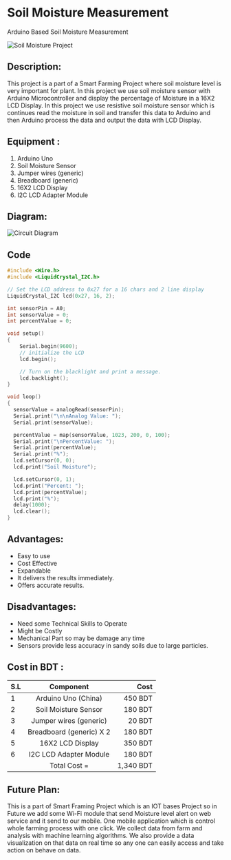# Soil Moisture Measurement
 Arduino Based Soil Moisture Measurement

![Soil Moisture Project](https://i.imgur.com/xnCbyb2.jpg "Soil Moisture Project")


## Description:
This project is a part of a Smart Farming Project where soil
moisture level is very important for plant. In this project we use soil moisture
sensor with Arduino Microcontroller and display the percentage of Moisture in a
16X2 LCD Display. In this project we use resistive soil moisture sensor which is
continues read the moisture in soil and transfer this data to Arduino and then
Arduino process the data and output the data with LCD Display.
## Equipment :
1. Arduino Uno
2. Soil Moisture Sensor
3. Jumper wires (generic)
4. Breadboard (generic)
5. 16X2 LCD Display
6. I2C LCD Adapter Module

## Diagram:
![Circuit Diagram](https://i.imgur.com/LMmENCz.jpg "Circuit Diagram")

## Code

```c
#include <Wire.h> 
#include <LiquidCrystal_I2C.h>

// Set the LCD address to 0x27 for a 16 chars and 2 line display
LiquidCrystal_I2C lcd(0x27, 16, 2);

int sensorPin = A0;
int sensorValue = 0;
int percentValue = 0;

void setup()
{
	Serial.begin(9600);
	// initialize the LCD
	lcd.begin();

	// Turn on the blacklight and print a message.
	lcd.backlight();
}

void loop()
{
  sensorValue = analogRead(sensorPin);
  Serial.print("\n\nAnalog Value: ");
  Serial.print(sensorValue);

  percentValue = map(sensorValue, 1023, 200, 0, 100);
  Serial.print("\nPercentValue: ");
  Serial.print(percentValue);
  Serial.print("%");
  lcd.setCursor(0, 0);
  lcd.print("Soil Moisture");

  lcd.setCursor(0, 1);  
  lcd.print("Percent: ");
  lcd.print(percentValue);
  lcd.print("%");
  delay(1000);
  lcd.clear();
}
```

## Advantages:
- Easy to use
- Cost Effective
- Expandable
- It delivers the results immediately.
- Offers accurate results.

## Disadvantages:
- Need some Technical Skills to Operate
- Might be Costly
- Mechanical Part so may be damage any time
- Sensors provide less accuracy in sandy soils due to large particles.

## Cost in BDT :
| S.L   | Component          | Cost  |
| ------|:-------------:| -----:|
| 1|Arduino Uno (China) | 450 BDT |
| 2|Soil Moisture Sensor|180 BDT |
| 3|Jumper wires (generic)|    20 BDT|
| 4|Breadboard (generic) X 2| 180 BDT |
| 5| 16X2 LCD Display |350 BDT|
| 6|I2C LCD Adapter Module|    180 BDT |
||Total Cost = |1,340 BDT

## Future Plan:
This is a part of Smart Framing Project which is an IOT bases Project so in Future
we add some Wi-Fi module that send Moisture level alert on web service and it
send to our mobile. One mobile application which is control whole farming
process with one click. We collect data from farm and analysis with machine
learning algorithms. We also provide a data visualization on that data on real
time so any one can easily access and take action on behave on data.
